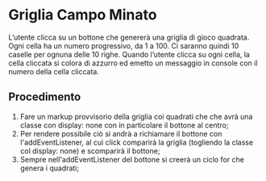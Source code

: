 Griglia Campo Minato
===
L’utente clicca su un bottone che genererà una griglia di gioco quadrata.
Ogni cella ha un numero progressivo, da 1 a 100.
Ci saranno quindi 10 caselle per ognuna delle 10 righe.
Quando l’utente clicca su ogni cella, la cella cliccata si colora di azzurro ed emetto un messaggio in console con il numero della cella cliccata.
## Procedimento
1. Fare un markup provvisorio della griglia coi quadrati che che avrà una classe con display: none con in particolare il bottone al centro;
2. Per rendere possibile ciò si andrà a richiamare il bottone con l'addEventListener, al cui click comparirà la griglia (togliendo la classe col display: none) e scomparirà il bottone;
3. Sempre nell'addEventListener del bottone si creerà un ciclo for che genera i quadrati;